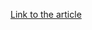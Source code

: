 [Link to the article](https://www.hybrid-analysis.com/sample/a96dd2623eeafda1535726735f40140fbc1794d5f979f0e408d1d958ed24b35f?environmentId=100)
